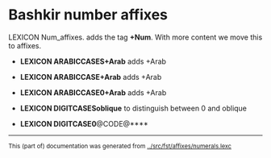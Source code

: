 

# Bashkir number affixes



LEXICON Num_affixes. adds the tag **+Num**. With more content we move this to affixes.











* **LEXICON ARABICCASES+Arab**  adds +Arab

* **LEXICON ARABICCASE+Arab**  adds +Arab

* **LEXICON ARABICCASE0+Arab**  adds +Arab


* **LEXICON DIGITCASESoblique**  to distinguish between 0 and oblique

* **LEXICON DIGITCASE0**@CODE@****













* * *
<small>This (part of) documentation was generated from [../src/fst/affixes/numerals.lexc](http://github.com/giellalt/lang-bak/blob/main/../src/fst/affixes/numerals.lexc)</small>